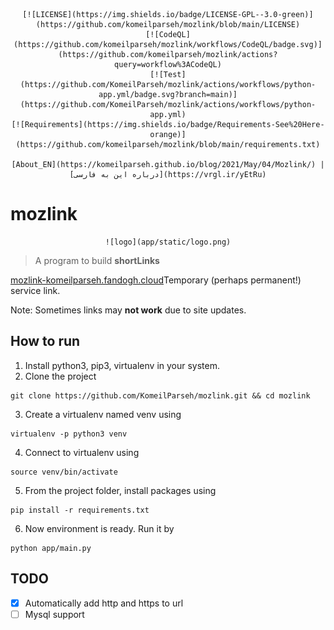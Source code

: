 <div align=center>

    [![LICENSE](https://img.shields.io/badge/LICENSE-GPL--3.0-green)](https://github.com/komeilparseh/mozlink/blob/main/LICENSE)
    [![CodeQL](https://github.com/komeilparseh/mozlink/workflows/CodeQL/badge.svg)](https://github.com/komeilparseh/mozlink/actions?query=workflow%3ACodeQL)
    [![Test](https://github.com/KomeilParseh/mozlink/actions/workflows/python-app.yml/badge.svg?branch=main)](https://github.com/KomeilParseh/mozlink/actions/workflows/python-app.yml)
    [![Requirements](https://img.shields.io/badge/Requirements-See%20Here-orange)](https://github.com/komeilparseh/mozlink/blob/main/requirements.txt)

    [About_EN](https://komeilparseh.github.io/blog/2021/May/04/Mozlink/) | [درباره این به فارسی](https://vrgl.ir/yEtRu)

</div>


# mozlink

<div align=center>

    ![logo](app/static/logo.png)

</div>

> A program to build **shortLinks**

[mozlink-komeilparseh.fandogh.cloud](https://mozlink-komeilparseh.fandogh.cloud/)Temporary (perhaps permanent!) service link.

Note: Sometimes links may **not work** due to site updates.

## How to run

1. Install python3, pip3, virtualenv in your system.
2. Clone the project

```console
git clone https://github.com/KomeilParseh/mozlink.git && cd mozlink
```

3. Create a virtualenv named venv using

```console
virtualenv -p python3 venv
```

4. Connect to virtualenv using

```console
source venv/bin/activate
```

5. From the project folder, install packages using

```console
pip install -r requirements.txt
```

6. Now environment is ready. Run it by

```console
python app/main.py
```

## TODO

- [x] Automatically add http and https to url
- [ ] Mysql support
